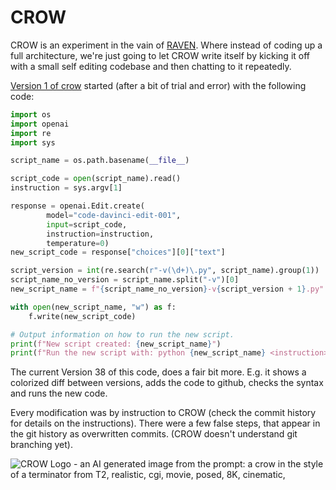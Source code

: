# CROW

CROW is an experiment in the vain of [RAVEN](https://github.com/daveshap/raven).
Where instead of coding up a full architecture, we're just going to let CROW
write itself by kicking it off with a small self editing codebase and then
chatting to it repeatedly.

[Version 1 of crow](crow-v1.py) started (after a bit of trial and error) with
the following code:

```python
import os
import openai
import re
import sys

script_name = os.path.basename(__file__)

script_code = open(script_name).read()
instruction = sys.argv[1]

response = openai.Edit.create(
        model="code-davinci-edit-001",
        input=script_code,
        instruction=instruction,
        temperature=0)
new_script_code = response["choices"][0]["text"]

script_version = int(re.search(r"-v(\d+)\.py", script_name).group(1))
script_name_no_version = script_name.split("-v")[0]
new_script_name = f"{script_name_no_version}-v{script_version + 1}.py"

with open(new_script_name, "w") as f:
    f.write(new_script_code)

# Output information on how to run the new script.
print(f"New script created: {new_script_name}")
print(f"Run the new script with: python {new_script_name} <instruction>")
```

The current Version 38 of this code, does a fair bit more. E.g. it shows a colorized diff between versions, adds the code to github, checks the syntax and runs the new code.

Every modification was by instruction to CROW  (check the commit history for details on the instructions). There were a few false steps, that appear in the git history as overwritten commits. (CROW doesn't understand git branching yet).

![CROW Logo - an AI generated image from the prompt: a crow in the style of a terminator from T2, realistic, cgi, movie, posed, 8K, cinematic,](https://cdn.discordapp.com/attachments/1066503804356407346/1071047860637937784/bug_a_crow_in_the_style_of_a_terminator_from_T2_realistic_cgi_m_21b4991c-1e5c-4bf4-ae37-2bbc0a692793.png)
